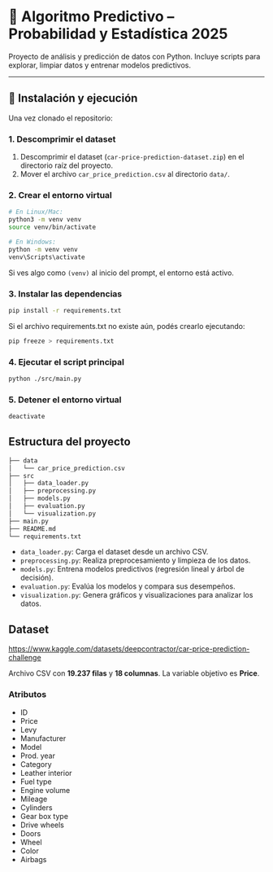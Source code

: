 # 🧠 Algoritmo Predictivo – Probabilidad y Estadística 2025

Proyecto de análisis y predicción de datos con Python.
Incluye scripts para explorar, limpiar datos y entrenar modelos predictivos.

---

## 🚀 Instalación y ejecución

Una vez clonado el repositorio:

### 1. Descomprimir el dataset

1. Descomprimir el dataset (`car-price-prediction-dataset.zip`) en el directorio raíz del proyecto.
2. Mover el archivo `car_price_prediction.csv` al directorio `data/`.

### 2. Crear el entorno virtual

```bash
# En Linux/Mac:
python3 -m venv venv
source venv/bin/activate

# En Windows:
python -m venv venv
venv\Scripts\activate
```

Si ves algo como `(venv)` al inicio del prompt, el entorno está activo.

### 3. Instalar las dependencias

```bash
pip install -r requirements.txt
```

Si el archivo requirements.txt no existe aún, podés crearlo ejecutando:

```bash
pip freeze > requirements.txt
```

### 4. Ejecutar el script principal

```bash
python ./src/main.py
```

### 5. Detener el entorno virtual

```bash
deactivate
```

## Estructura del proyecto

```bash
├── data
│   └── car_price_prediction.csv
├── src
│   ├── data_loader.py
│   ├── preprocessing.py
│   ├── models.py
│   ├── evaluation.py
│   └── visualization.py
├── main.py
├── README.md
└── requirements.txt
```

- `data_loader.py`: Carga el dataset desde un archivo CSV.
- `preprocessing.py`: Realiza preprocesamiento y limpieza de los datos.
- `models.py`: Entrena modelos predictivos (regresión lineal y árbol de decisión).
- `evaluation.py`: Evalúa los modelos y compara sus desempeños.
- `visualization.py`: Genera gráficos y visualizaciones para analizar los datos.

## Dataset

https://www.kaggle.com/datasets/deepcontractor/car-price-prediction-challenge

Archivo CSV con **19.237 filas** y **18 columnas**. La variable objetivo es **Price**.

### Atributos

- ID
- Price
- Levy
- Manufacturer
- Model
- Prod. year
- Category
- Leather interior
- Fuel type
- Engine volume
- Mileage
- Cylinders
- Gear box type
- Drive wheels
- Doors
- Wheel
- Color
- Airbags
